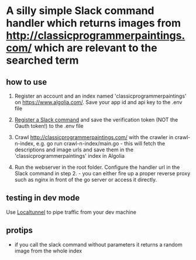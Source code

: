 # A silly simple Slack command handler which returns images from http://classicprogrammerpaintings.com/ which are relevant to the searched term
                                                                                           
## how to use
                                                                                          
1. Register an account and an index named 'classicprogrammerpaintings' on https://www.algolia.com/. Save your app id and api key to the .env file
                                                                                          
2. [Register a Slack command](https://get.slack.help/hc/en-us/articles/201259356-Slash-Commands) and save the verification token (NOT the Oauth token!) to the .env file
                                                                                           
3. Crawl http://classicprogrammerpaintings.com/ with the crawler in crawl-n-index, e.g. go run crawl-n-index/main.go - this will fetch the descriptions and image urls and save them in the 'classicprogrammerpaintings' index in Algolia
                                                                                           
4. Run the webserver in the root folder. Configure the handler url in the Slack command in step 2. - you can either fire up a proper reverse proxy such as nginx in front of the go server or access it directly.
                                                                                           
## testing in dev mode
                                                                                           
Use [Localtunnel](https://localtunnel.github.io/www/) to pipe traffic from your dev machine

## protips

* if you call the slack command without parameters it returns a random image from the whole index
